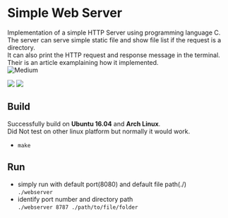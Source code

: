 # Simple Web Server

Implementation of a simple HTTP Server using programming language C.<br>
The server can serve simple static file and show file list if the request is a directory.<br>
It can also print the HTTP request and response message in the terminal.<br>
Their is an article examplaining how it implemented.<br>
![Medium](https://medium.com/@feveraly/%E7%94%A8c%E5%AF%A6%E4%BD%9C%E4%B8%80%E5%80%8B%E7%B0%A1%E5%96%AE%E7%9A%84http-server-35dc27bc1a80)

![](https://i.imgur.com/FwU36m9.png)
![](https://i.imgur.com/xQhP9Jp.jpg)

## Build
Successfully build on **Ubuntu 16.04** and **Arch Linux**.<br>
Did Not test on other linux platform but normally it would work.<br>
- `make`

## Run
- simply run with default port(8080) and default file path(./)<br>
`./webserver`<br>
- identify port number and directory path<br>
`./webserver 8787 ./path/to/file/folder`<br>
